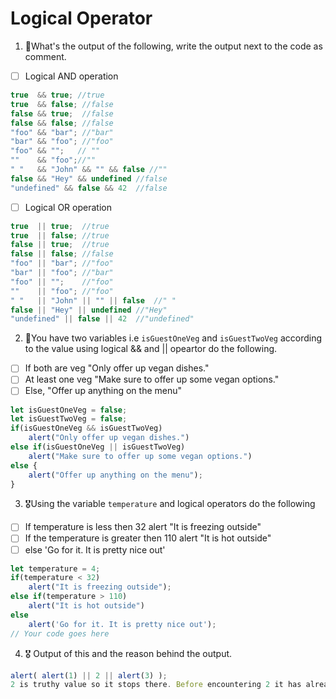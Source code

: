 # Logical Operator

1. 🥇What's the output of the following, write the output next to the code as comment.

* [ ] Logical AND operation

```js
true  && true; //true
true  && false; //false
false && true;  //false
false && false; //false
"foo" && "bar"; //"bar"
"bar" && "foo"; //"foo"
"foo" && "";   // ""
""    && "foo";//""
" "   && "John" && "" && false //""   
false && "Hey" && undefined //false
"undefined" && false && 42  //false
```

* [ ] Logical OR operation
```js
true  || true;  //true
true  || false; //true
false || true;  //true
false || false; //false
"foo" || "bar"; //"foo"
"bar" || "foo"; //"bar"
"foo" || "";    //"foo"
""    || "foo"; //"foo"
" "   || "John" || "" || false  //" "
false || "Hey" || undefined //"Hey"
"undefined" || false || 42  //"undefined"
```

2. 🥈You have two variables i.e `isGuestOneVeg` and  `isGuestTwoVeg` according to the value using logical && and || opeartor do the following.

* [ ] If both are veg "Only offer up vegan dishes."
* [ ] At least one veg  "Make sure to offer up some vegan options."
* [ ] Else, "Offer up anything on the menu"
```js
let isGuestOneVeg = false;
let isGuestTwoVeg = false;
if(isGuestOneVeg && isGuestTwoVeg)
    alert("Only offer up vegan dishes.")
else if(isGuestOneVeg || isGuestTwoVeg)
    alert("Make sure to offer up some vegan options.")
else {
    alert("Offer up anything on the menu");
}
```


3. 🎖Using the variable `temperature` and logical operators do the following
* [ ] If temperature is less then 32 alert "It is freezing outside"
* [ ] If the temperature is greater then 110 alert "It is hot outside"
* [ ] else 'Go for it. It is pretty nice out'
```js
let temperature = 4;
if(temperature < 32)
    alert("It is freezing outside");
else if(temperature > 110)
    alert("It is hot outside")
else
    alert('Go for it. It is pretty nice out');
// Your code goes here
```

4. 🎖 Output of this and the reason behind the output.
```js
alert( alert(1) || 2 || alert(3) );
2 is truthy value so it stops there. Before encountering 2 it has already checked for alert(1) and printed 1 in alert modal window.
```